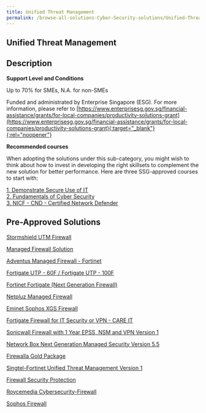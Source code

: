 ```yaml
---
title: Unified Threat Management
permalink: /browse-all-solutions-Cyber-Security-solutions/Unified-Threat-Management
---
```


## Unified Threat Management
## Description

**Support Level and Conditions**

Up to 70% for SMEs, N.A. for non-SMEs

Funded and administrated by Enterprise Singapore (ESG). For more information, please refer to
[https://www.enterprisesg.gov.sg/financial-assistance/grants/for-local-companies/productivity-solutions-grant](https://www.enterprisesg.gov.sg/financial-assistance/grants/for-local-companies/productivity-solutions-grant){:target="_blank"}{:rel="noopener"}

**Recommended courses**

When adopting the solutions under this sub-category, you might wish to think about how to invest in developing the right skillsets to complement the new solution for better performance. Here are three SSG-approved courses to start with:

<a href='https://courses.enterprisejobskills.gov.sg/Course_Internet/CourseDetail/Demonstrate-Secure-Use-8'  target='_blank' rel='noopener'>1. Demonstrate Secure Use of IT</a><br>
<a href='https://courses.enterprisejobskills.gov.sg/Course_Internet/CourseDetail/Fundamentals-Cyber-Security-2'  target='_blank' rel='noopener'>2. Fundamentals of Cyber Security</a><br>
<a href='https://courses.enterprisejobskills.gov.sg/Course_Internet/CourseDetail/NICF-CND-Certified-Network-Defender-SF-2'  target='_blank' rel='noopener'>3. NICF - CND - Certified Network Defender</a><br>

## Pre-Approved Solutions

<a href='/productivity-solutions-grant/solutionrepo/solution520' target='_blank'>Stormshield UTM Firewall</a><br>

<a href='/productivity-solutions-grant/solutionrepo/solution1275' target='_blank'>Managed Firewall Solution</a><br>

<a href='/productivity-solutions-grant/solutionrepo/solution1798' target='_blank'>Adventus Managed Firewall - Fortinet </a><br>

<a href='/productivity-solutions-grant/solutionrepo/solution1807' target='_blank'>Fortigate UTP - 60F / Fortigate UTP - 100F</a><br>

<a href='/productivity-solutions-grant/solutionrepo/solution1907' target='_blank'>Fortinet Fortigate (Next Generation Firewall)</a><br>

<a href='/productivity-solutions-grant/solutionrepo/solution2270' target='_blank'>Netpluz Managed Firewall </a><br>

<a href='/productivity-solutions-grant/solutionrepo/solution2381' target='_blank'>Eminet Sophos XGS Firewall</a><br>

<a href='/productivity-solutions-grant/solutionrepo/solution2397' target='_blank'>Fortigate Firewall for IT Security or VPN - CARE IT</a><br>

<a href='/productivity-solutions-grant/solutionrepo/solution2512' target='_blank'>Sonicwall Firewall with 1 Year EPSS, NSM and VPN Version 1</a><br>

<a href='/productivity-solutions-grant/solutionrepo/solution2544' target='_blank'>Network Box Next Generation Managed Security Version 5.5</a><br>

<a href='/productivity-solutions-grant/solutionrepo/solution2602' target='_blank'>Firewalla Gold Package</a><br>

<a href='/productivity-solutions-grant/solutionrepo/solution2650' target='_blank'>Singtel-Fortinet Unified Threat Management Version 1</a><br>

<a href='/productivity-solutions-grant/solutionrepo/solution2706' target='_blank'>Firewall Security Protection</a><br>

<a href='/productivity-solutions-grant/solutionrepo/solution2758' target='_blank'>Roycemedia Cybersecurity-Firewall</a><br>

<a href='/productivity-solutions-grant/solutionrepo/solution2830' target='_blank'>Sophos Firewall</a><br>

